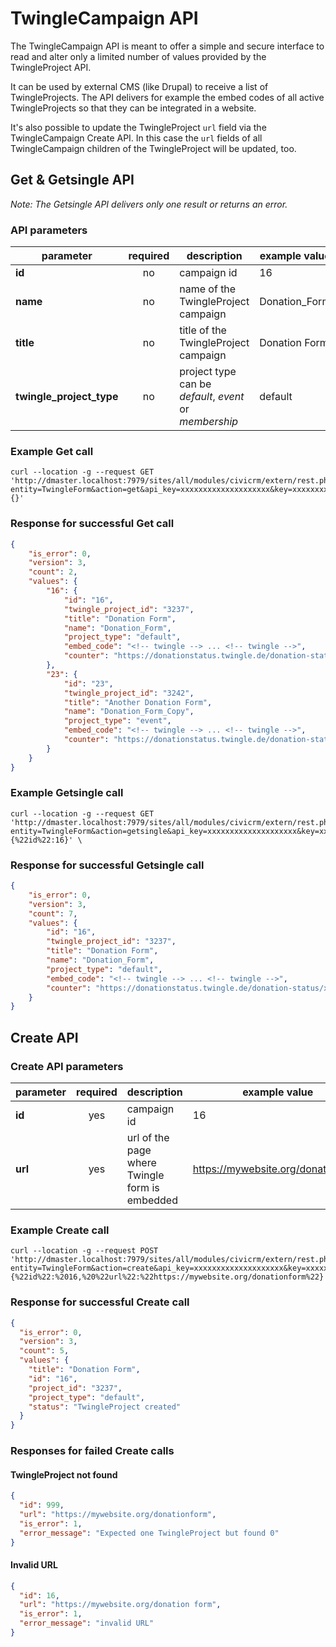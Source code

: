 # TwingleCampaign API

The TwingleCampaign API is meant to offer a simple and secure interface to read and alter only a limited number of
values provided by the TwingleProject API.

It can be used by external CMS (like Drupal) to receive a list of TwingleProjects. The API delivers for example the
embed codes of all active TwingleProjects so that they can be integrated in a website.

It's also possible to update the TwingleProject `url` field via the TwingleCampaign Create API. In this case the `url`
fields of all TwingleCampaign children of the TwingleProject will be updated, too.

## Get & Getsingle API

*Note: The Getsingle API delivers only one result or returns an error.*

### API parameters

|parameter               |required|description                                           |example value|
|------------------------|:------:|------------------------------------------------------|-------------|
|**id**                  |no      |campaign id                                           |16           |
|**name**                |no      |name of the TwingleProject campaign                   |Donation_Form|
|**title**               |no      |title of the TwingleProject campaign                  |Donation Form|
|**twingle_project_type**|no      |project type can be *default*, *event* or *membership*|default      |

### Example Get call
```curl
curl --location -g --request GET 'http://dmaster.localhost:7979/sites/all/modules/civicrm/extern/rest.php?entity=TwingleForm&action=get&api_key=xxxxxxxxxxxxxxxxxxxx&key=xxxxxxxxxxxxxxxxxxxx&json={}'
```

### Response for successful Get call
```json
{
    "is_error": 0,
    "version": 3,
    "count": 2,
    "values": {
        "16": {
            "id": "16",
            "twingle_project_id": "3237",
            "title": "Donation Form",
            "name": "Donation_Form",
            "project_type": "default",
            "embed_code": "<!-- twingle --> ... <!-- twingle -->",
            "counter": "https://donationstatus.twingle.de/donation-status/xxxxxxxxxxxx"
        },
        "23": {
            "id": "23",
            "twingle_project_id": "3242",
            "title": "Another Donation Form",
            "name": "Donation_Form_Copy",
            "project_type": "event",
            "embed_code": "<!-- twingle --> ... <!-- twingle -->",
            "counter": "https://donationstatus.twingle.de/donation-status/xxxxxxxxxxxx"
        }
    }
}
```

### Example Getsingle call
```curl
curl --location -g --request GET 'http://dmaster.localhost:7979/sites/all/modules/civicrm/extern/rest.php?entity=TwingleForm&action=getsingle&api_key=xxxxxxxxxxxxxxxxxxxx&key=xxxxxxxxxxxxxxxxxxxx&json={%22id%22:16}' \
```

### Response for successful Getsingle call
```json
{
    "is_error": 0,
    "version": 3,
    "count": 7,
    "values": {
        "id": "16",
        "twingle_project_id": "3237",
        "title": "Donation Form",
        "name": "Donation_Form",
        "project_type": "default",
        "embed_code": "<!-- twingle --> ... <!-- twingle -->",
        "counter": "https://donationstatus.twingle.de/donation-status/xxxxxxxxxxxx"
    }
}
```

## Create API

### Create API parameters

|parameter|required|description                                   |example value                     |
|---------|:------:|----------------------------------------------|----------------------------------|
|**id**   |yes     |campaign id                                   |16                                |
|**url**  |yes     |url of the page where Twingle form is embedded|https://mywebsite.org/donationform|

### Example Create call

```curl
curl --location -g --request POST 'http://dmaster.localhost:7979/sites/all/modules/civicrm/extern/rest.php?entity=TwingleForm&action=create&api_key=xxxxxxxxxxxxxxxxxxxx&key=xxxxxxxxxxxxxxxxxxxx&json={%22id%22:%2016,%20%22url%22:%22https://mywebsite.org/donationform%22}'
```

### Response for successful Create call

```json
{
  "is_error": 0,
  "version": 3,
  "count": 5,
  "values": {
    "title": "Donation Form",
    "id": "16",
    "project_id": "3237",
    "project_type": "default",
    "status": "TwingleProject created"
  }
}
```

### Responses for failed Create calls

#### TwingleProject not found

```json
{
  "id": 999,
  "url": "https://mywebsite.org/donationform",
  "is_error": 1,
  "error_message": "Expected one TwingleProject but found 0"
}
```

#### Invalid URL

```json
{
  "id": 16,
  "url": "https://mywebsite.org/donation form",
  "is_error": 1,
  "error_message": "invalid URL"
}
```